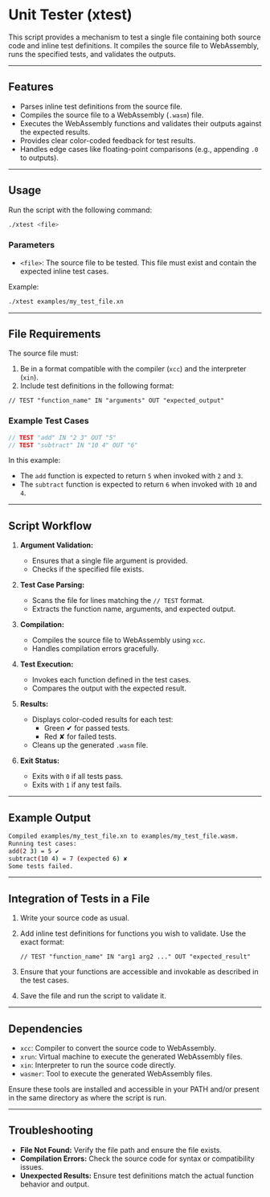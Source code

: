 # Unit Tester (xtest)

This script provides a mechanism to test a single file containing both source code and inline test definitions. It compiles the source file to WebAssembly, runs the specified tests, and validates the outputs.

---

## Features

- Parses inline test definitions from the source file.
- Compiles the source file to a WebAssembly (`.wasm`) file.
- Executes the WebAssembly functions and validates their outputs against the expected results.
- Provides clear color-coded feedback for test results.
- Handles edge cases like floating-point comparisons (e.g., appending `.0` to outputs).

---

## Usage

Run the script with the following command:

```bash
./xtest <file>
```

### Parameters

- `<file>`: The source file to be tested. This file must exist and contain the expected inline test cases.

Example:

```bash
./xtest examples/my_test_file.xn
```

---

## File Requirements

The source file must:

1. Be in a format compatible with the compiler (`xcc`) and the interpreter (`xin`).
2. Include test definitions in the following format:

```
// TEST "function_name" IN "arguments" OUT "expected_output"
```

### Example Test Cases

```c
// TEST "add" IN "2 3" OUT "5"
// TEST "subtract" IN "10 4" OUT "6"
```

In this example:
- The `add` function is expected to return `5` when invoked with `2` and `3`.
- The `subtract` function is expected to return `6` when invoked with `10` and `4`.

---

## Script Workflow

1. **Argument Validation:**
   - Ensures that a single file argument is provided.
   - Checks if the specified file exists.

2. **Test Case Parsing:**
   - Scans the file for lines matching the `// TEST` format.
   - Extracts the function name, arguments, and expected output.

3. **Compilation:**
   - Compiles the source file to WebAssembly using `xcc`.
   - Handles compilation errors gracefully.

4. **Test Execution:**
   - Invokes each function defined in the test cases.
   - Compares the output with the expected result.

5. **Results:**
   - Displays color-coded results for each test:
     - Green ✔ for passed tests.
     - Red ✘ for failed tests.
   - Cleans up the generated `.wasm` file.

6. **Exit Status:**
   - Exits with `0` if all tests pass.
   - Exits with `1` if any test fails.

---

## Example Output

```bash
Compiled examples/my_test_file.xn to examples/my_test_file.wasm.
Running test cases:
add(2 3) = 5 ✔
subtract(10 4) = 7 (expected 6) ✘
Some tests failed.
```

---

## Integration of Tests in a File

1. Write your source code as usual.
2. Add inline test definitions for functions you wish to validate. Use the exact format:

   ```
   // TEST "function_name" IN "arg1 arg2 ..." OUT "expected_result"
   ```

3. Ensure that your functions are accessible and invokable as described in the test cases.
4. Save the file and run the script to validate it.

---

## Dependencies

- `xcc`: Compiler to convert the source code to WebAssembly.
- `xrun`: Virtual machine to execute the generated WebAssembly files.
- `xin`: Interpreter to run the source code directly.
- `wasmer`: Tool to execute the generated WebAssembly files.

Ensure these tools are installed and accessible in your PATH and/or present in the same directory as where the script is run.

---

## Troubleshooting

- **File Not Found:** Verify the file path and ensure the file exists.
- **Compilation Errors:** Check the source code for syntax or compatibility issues.
- **Unexpected Results:** Ensure test definitions match the actual function behavior and output.
